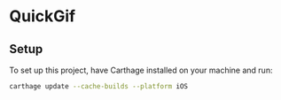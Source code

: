 # QuickGif

## Setup

To set up this project, have Carthage installed on your machine and run:

```sh
carthage update --cache-builds --platform iOS
```
